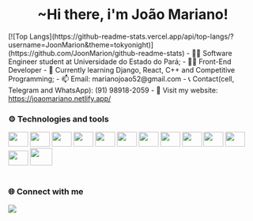 
<h1 align="center">~Hi there, i'm João Mariano!</h1>
[![Top Langs](https://github-readme-stats.vercel.app/api/top-langs/?username=JoonMarion&theme=tokyonight)](https://github.com/JoonMarion/github-readme-stats)
  - 🧑‍🎓 Software Engineer student at Universidade do Estado do Pará;
  - 👨‍💻 Front-End Developer
  - 📝 Currently learning Django, React, C++ and Competitive Programming;
  - 📫 Email: marianojoao52@gmail.com
  - 📞 Contact(cell, Telegram and WhatsApp): (91) 98918-2059
  - 🚀 Visit my website: <a href="https://joaomariano.netlify.app/" target="_blank">https://joaomariano.netlify.app/</a>
 <br>
 

### ⚙️ Technologies and tools
 <div style="display: inline_block">
    <img alling="center" height="30" width="40" src="https://cdn.jsdelivr.net/gh/devicons/devicon/icons/javascript/javascript-original.svg" />
    <img alling="center" height="30" width="40" src="https://cdn.jsdelivr.net/gh/devicons/devicon/icons/typescript/typescript-original.svg" />
    <img alling="center" height="30" width="40" src="https://cdn.jsdelivr.net/gh/devicons/devicon/icons/react/react-original.svg" />
    <img alling="center" height="30" width="40" src="https://cdn.jsdelivr.net/gh/devicons/devicon/icons/python/python-original.svg" />
    <img alling="center" height="30" width="40" src="https://cdn.jsdelivr.net/gh/devicons/devicon/icons/django/django-plain.svg" />
    <img alling="center" height="30" width="40" src="https://cdn.jsdelivr.net/gh/devicons/devicon/icons/html5/html5-original.svg" />
    <img alling="center" height="30" width="40" src="https://cdn.jsdelivr.net/gh/devicons/devicon/icons/css3/css3-original.svg" />
    <img alling="center" height="30" width="40" src="https://cdn.jsdelivr.net/gh/devicons/devicon/icons/bootstrap/bootstrap-original.svg" />
    <img alling="center" height="30" width="40" src="https://cdn.jsdelivr.net/gh/devicons/devicon/icons/c/c-original.svg" />
    <img alling="center" height="30" width="40" src="https://cdn.jsdelivr.net/gh/devicons/devicon/icons/cplusplus/cplusplus-original.svg" />
    <img alling="center" height="30" width="40" src="https://cdn.jsdelivr.net/gh/devicons/devicon/icons/java/java-plain.svg" />  
    <img alling="center" height="30" width="40" src="https://cdn.jsdelivr.net/gh/devicons/devicon/icons/linux/linux-original.svg" />
    <img alling="center" height="35" width="45" src="https://cdn.jsdelivr.net/gh/devicons/devicon/icons/docker/docker-plain.svg" />
</div>
<br>

### 🌐 Connect with me
<div>
  <a href="https://br.linkedin.com/in/joaomariano52?trk=people-guest_people_search-card" target="_blank"><img src="https://img.shields.io/badge/-LinkedIn-%230077B5?style=for-the-badge&logo=linkedin&logoColor=white" target="_blank"></a>
</div>
<br>
